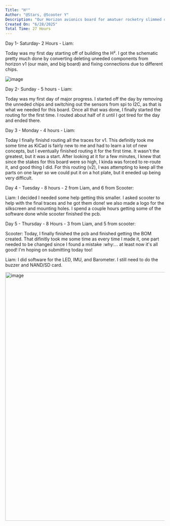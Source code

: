 ```yaml
---
Title: "H²"
Author: "@Stars, @Scooter Y"
Description: "Our Horizon avionics board for amatuer rocketry slimmed down to a tiny 36x36mm square!"
Created On: "6/28/2025"
Total Time: 27 Hours
---
```

 
Day 1- Saturday- 2 Hours - Liam:

Today was my first day starting off of building the H². I got the schematic pretty much done by converting deleting uneeded components from horizon v1 (our main, and big board) and fixing connections due to different chips.

![image](https://github.com/user-attachments/assets/de363c59-7212-470c-87c8-faf6344416a3)

Day 2- Sunday - 5 hours - Liam:

Today was my first day of major progress. I started off the day by removing the unneded chips and switching out the sensors from spi to I2C, as that is what we needed for this board. Once all that was done, I finally started the routing for the first time. I routed about half of it until I got tired for the day and ended there.

Day 3 - Monday - 4 hours - Liam:

Today I finally finishd routing all the traces for v1. This definitly took me some time as KiCad is fairly new to me and had to learn a lot of new concepts, but I eventually finished routing it for the first time. It wasn't the greatest, but it was a start. After looking at it for a few minutes, I knew that since the stakes for this board were so high, I kinda was forced to re-route it, and good thing I did. For this routing (v2), I was attempting to keep all the parts on one layer so we could put it on a hot plate, but it eneded up being very difficult.

Day 4 - Tuesday - 8 hours - 2 from Liam, and 6 from Scooter:

Liam: I decided I needed some help getting this smaller. I asked scooter to help with the final traces and he got them done! we also made a logo for the silkscreen and mounting holes. I spend a couple hours getting some of the software done while scooter finished the pcb. 


Day 5 - Thursday - 8 Hours - 3 from Liam, and 5 from scooter: 

Scooter: Today, I finally finished the pcb and finished getting the BOM created. That difinitly took me some time as every time I made it, one part needed to be changed since I found a mistake :why:... at least now it's all good! I'm hoping on submitting today too!

Liam: I did software for the LED, IMU, and Barometer. I still need to do the buzzer and NAND/SD card. 

<img width="835" height="783" alt="image" src="https://github.com/user-attachments/assets/381c7b61-d153-431f-9a79-31ef57d77b01" />
